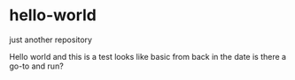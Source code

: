# hello-world
just another repository

Hello world and 
this is a test looks like basic from back in the date
is there a go-to and run?
